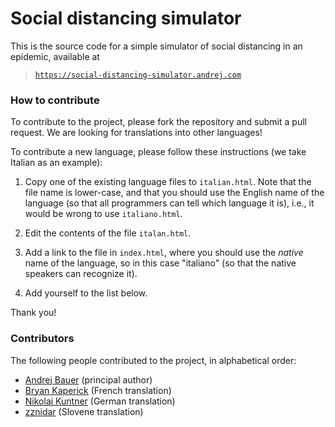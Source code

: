 # Social distancing simulator

This is the source code for a simple simulator of social distancing in an epidemic,
available at

> [`https://social-distancing-simulator.andrej.com`](http://social-distancing-simulator.andrej.com/)

### How to contribute

To contribute to the project, please fork the repository and submit a pull request.
We are looking for translations into other languages!

To contribute a new language, please follow these instructions (we take Italian as an example):

1. Copy one of the existing language files to `italian.html`. Note that the file name is lower-case, and that you should use the English name of the language (so that all programmers can tell which language it is), i.e., it would be wrong to use `italiano.html`.

2. Edit the contents of the file `italan.html`.

3. Add a link to the file in `index.html`, where you should use the *native* name of the language, so in this case "italiano" (so that the native speakers can recognize it).

4. Add yourself to the list below.

Thank you!


### Contributors

The following people contributed to the project, in alphabetical order:

* [Andrej Bauer](http://www.andrej.com/) (principal author)
* [Bryan Kaperick](https://github.com/BKaperick) (French translation)
* [Nikolaj Kuntner](https://github.com/Nikolaj-K) (German translation)
* [zznidar](https://github.com/zznidar) (Slovene translation)
